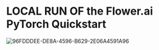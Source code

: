 # LOCAL RUN OF the Flower.ai PyTorch Quickstart 

![96FDDDEE-DE8A-4596-B629-2E06A4591A96](https://github.com/user-attachments/assets/db33ae6b-be9a-44e3-935a-b72d15ca995b)
